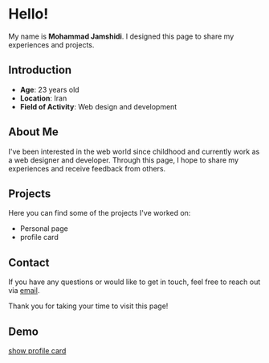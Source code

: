 # Hello!  

My name is **Mohammad Jamshidi**. I designed this page to share my experiences and projects.  

## Introduction  

- **Age**: 23 years old  
- **Location**: Iran  
- **Field of Activity**: Web design and development  

## About Me  

I've been interested in the web world since childhood and currently work as a web designer and developer. Through this page, I hope to share my experiences and receive feedback from others.  

## Projects  

Here you can find some of the projects I've worked on:  
- Personal page
- profile card

## Contact  

If you have any questions or would like to get in touch, feel free to reach out via [email](mailto:hyby1380@gmail.com).  

Thank you for taking your time to visit this page!


## Demo 
[show profile card](https://mohmd-jam.github.io/profile)    

